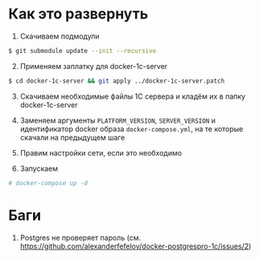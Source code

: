 # Как это развернуть

1. Скачиваем подмодули
``` bash
$ git submodule update --init --recursive
```

2. Применяем заплатку для docker-1c-server
``` bash
$ cd docker-1c-server && git apply ../docker-1c-server.patch
```

3. Скачиваем необходимые файлы 1C сервера и кладём их в папку docker-1c-server

4. Заменяем аргументы `PLATFORM_VERSION`, `SERVER_VERSION` и идентификатор docker образа `docker-compose.yml`, на те которые скачали на предыдущем шаге

5. Правим настройки сети, если это необходимо 

6. Запускаем
``` bash
# docker-compose up -d
```

# Баги

1. Postgres не проверяет пароль (см. https://github.com/alexanderfefelov/docker-postgrespro-1c/issues/2)
